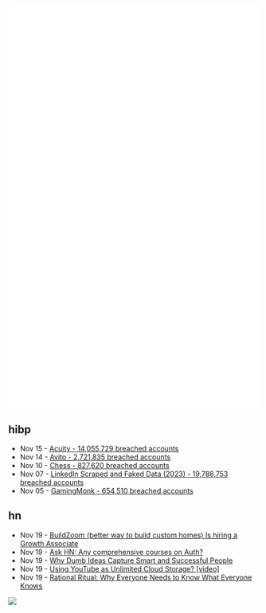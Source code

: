 ![Metrics](https://raw.githubusercontent.com/phixion/phixion/master/metrics.svg)

## hibp

<!--
for https://github.com/phixion/phixion/blob/main/.github/workflows/feeds.yml
-->
<!--START_SECTION:haveibeenpwnd-->
- Nov 15 - [Acuity - 14,055,729 breached accounts](https://haveibeenpwned.com/PwnedWebsites#Acuity)
- Nov 14 - [Avito - 2,721,835 breached accounts](https://haveibeenpwned.com/PwnedWebsites#Avito)
- Nov 10 - [Chess - 827,620 breached accounts](https://haveibeenpwned.com/PwnedWebsites#Chess)
- Nov 07 - [LinkedIn Scraped and Faked Data (2023) - 19,788,753 breached accounts](https://haveibeenpwned.com/PwnedWebsites#LinkedInScrape2023)
- Nov 05 - [GamingMonk - 654,510 breached accounts](https://haveibeenpwned.com/PwnedWebsites#GamingMonk)
<!--END_SECTION:haveibeenpwnd-->

## hn

<!--
for https://github.com/phixion/phixion/blob/main/.github/workflows/feeds.yml
-->
<!--START_SECTION:hn-->
- Nov 19 - [BuildZoom (better way to build custom homes) Is hiring a Growth Associate](https://jobs.lever.co/buildzoom)
- Nov 19 - [Ask HN: Any comprehensive courses on Auth?](https://news.ycombinator.com/item?id=38331501)
- Nov 19 - [Why Dumb Ideas Capture Smart and Successful People](https://www.robkhenderson.com/p/how-dumb-ideas-capture-smart-and)
- Nov 19 - [Using YouTube as Unlimited Cloud Storage? [video]](https://www.youtube.com/watch?v=_w6PCHutmb4)
- Nov 19 - [Rational Ritual: Why Everyone Needs to Know What Everyone Knows](https://www.ian-leslie.com/p/the-ruffian-special-edition-book)
<!--END_SECTION:hn-->

<!--
for https://yhype.me
-->
![](https://hit.yhype.me/github/profile?user_id=13013670)

